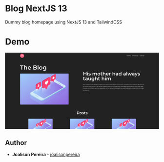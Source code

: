 <h1 align="left">
  <strong>Blog NextJS 13</strong>
</h1>
<p align="left">
  Dummy blog homepage using NextJS 13 and TailwindCSS
</p>

# Demo

![](./docs/print.png)

## Author

- **Joalison Pereira** - [joalisonpereira](https://github.com/joalisonpereira)
